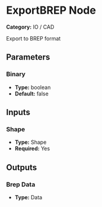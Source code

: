 
# ExportBREP Node

**Category:** IO / CAD

Export to BREP format

## Parameters


### Binary
- **Type:** boolean
- **Default:** false





## Inputs


### Shape
- **Type:** Shape
- **Required:** Yes



## Outputs


### Brep Data
- **Type:** Data




